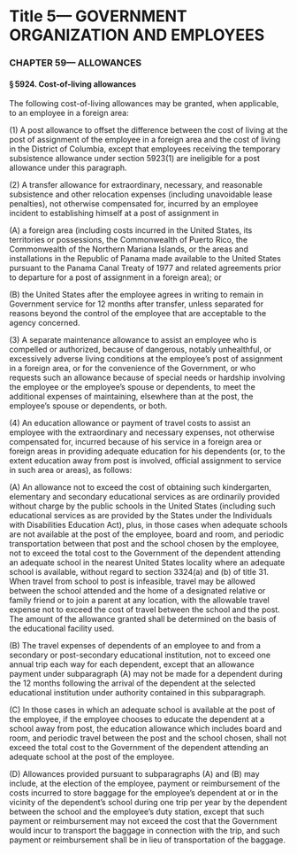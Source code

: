 
# Title 5— GOVERNMENT ORGANIZATION AND EMPLOYEES
### CHAPTER 59— ALLOWANCES
#### § 5924. Cost-of-living allowances

The following cost-of-living allowances may be granted, when applicable, to an employee in a foreign area:

(1) A post allowance to offset the difference between the cost of living at the post of assignment of the employee in a foreign area and the cost of living in the District of Columbia, except that employees receiving the temporary subsistence allowance under section 5923(1) are ineligible for a post allowance under this paragraph.

(2) A transfer allowance for extraordinary, necessary, and reasonable subsistence and other relocation expenses (including unavoidable lease penalties), not otherwise compensated for, incurred by an employee incident to establishing himself at a post of assignment in

(A) a foreign area (including costs incurred in the United States, its territories or possessions, the Commonwealth of Puerto Rico, the Commonwealth of the Northern Mariana Islands, or the areas and installations in the Republic of Panama made available to the United States pursuant to the Panama Canal Treaty of 1977 and related agreements prior to departure for a post of assignment in a foreign area); or

(B) the United States after the employee agrees in writing to remain in Government service for 12 months after transfer, unless separated for reasons beyond the control of the employee that are acceptable to the agency concerned.

(3) A separate maintenance allowance to assist an employee who is compelled or authorized, because of dangerous, notably unhealthful, or excessively adverse living conditions at the employee’s post of assignment in a foreign area, or for the convenience of the Government, or who requests such an allowance because of special needs or hardship involving the employee or the employee’s spouse or dependents, to meet the additional expenses of maintaining, elsewhere than at the post, the employee’s spouse or dependents, or both.

(4) An education allowance or payment of travel costs to assist an employee with the extraordinary and necessary expenses, not otherwise compensated for, incurred because of his service in a foreign area or foreign areas in providing adequate education for his dependents (or, to the extent education away from post is involved, official assignment to service in such area or areas), as follows:

(A) An allowance not to exceed the cost of obtaining such kindergarten, elementary and secondary educational services as are ordinarily provided without charge by the public schools in the United States (including such educational services as are provided by the States under the Individuals with Disabilities Education Act), plus, in those cases when adequate schools are not available at the post of the employee, board and room, and periodic transportation between that post and the school chosen by the employee, not to exceed the total cost to the Government of the dependent attending an adequate school in the nearest United States locality where an adequate school is available, without regard to section 3324(a) and (b) of title 31. When travel from school to post is infeasible, travel may be allowed between the school attended and the home of a designated relative or family friend or to join a parent at any location, with the allowable travel expense not to exceed the cost of travel between the school and the post. The amount of the allowance granted shall be determined on the basis of the educational facility used.

(B) The travel expenses of dependents of an employee to and from a secondary or post-secondary educational institution, not to exceed one annual trip each way for each dependent, except that an allowance payment under subparagraph (A) may not be made for a dependent during the 12 months following the arrival of the dependent at the selected educational institution under authority contained in this subparagraph.

(C) In those cases in which an adequate school is available at the post of the employee, if the employee chooses to educate the dependent at a school away from post, the education allowance which includes board and room, and periodic travel between the post and the school chosen, shall not exceed the total cost to the Government of the dependent attending an adequate school at the post of the employee.

(D) Allowances provided pursuant to subparagraphs (A) and (B) may include, at the election of the employee, payment or reimbursement of the costs incurred to store baggage for the employee’s dependent at or in the vicinity of the dependent’s school during one trip per year by the dependent between the school and the employee’s duty station, except that such payment or reimbursement may not exceed the cost that the Government would incur to transport the baggage in connection with the trip, and such payment or reimbursement shall be in lieu of transportation of the baggage.
